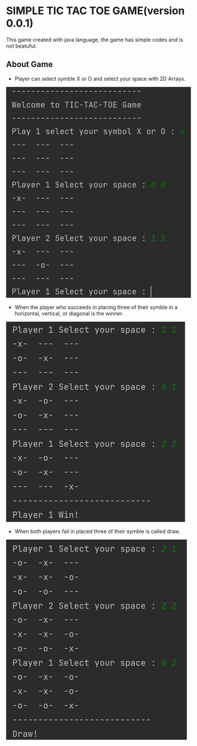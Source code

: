 # SIMPLE TIC TAC TOE GAME(version 0.0.1)
This game created with java language, the game has simple codes and is not beatuful.

## About Game
- Player can select symble  X or O and select your space with 2D Arrays.

![](image/startgame.png)

- When the player who succeeds in placing three of their symble in a horizontal, vertical, or diagonal is the winner. 

![](image/player1.png)

- When both players fail in placed three of their symble is called draw.

![](image/won.png)
